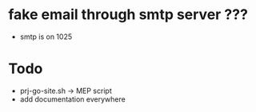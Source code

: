 # fake email through smtp server ???
- smtp is on 1025

# Todo
- prj-go-site.sh   -> MEP script
- add documentation everywhere

